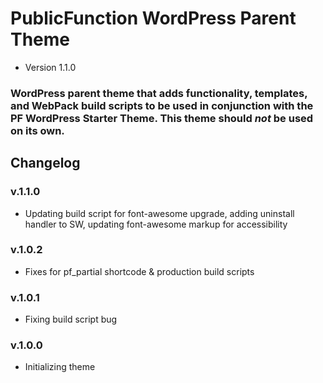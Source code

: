 # PublicFunction WordPress Parent Theme #

 - Version 1.1.0
 
### WordPress parent theme that adds functionality, templates, and WebPack build scripts to be used in conjunction with the PF WordPress Starter Theme. This theme should *not* be used on its own. ###

## Changelog ##

### v.1.1.0
- Updating build script for font-awesome upgrade, adding uninstall handler to SW, updating font-awesome markup for accessibility

### v.1.0.2
- Fixes for pf_partial shortcode & production build scripts

### v.1.0.1
- Fixing build script bug

### v.1.0.0
- Initializing theme
